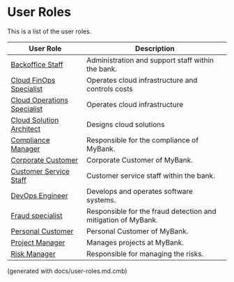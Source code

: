 # User Roles

This is a list of the user roles.

| User Role | Description |
|---|---|
| [Backoffice Staff](mybank/core-banking/backoffice-staff.md) | Administration and support staff within the bank. |  
| [Cloud FinOps Specialist](mybank/it-management/cloud-finops-specialist.md) | Operates cloud infrastructure and controls costs |  
| [Cloud Operations Specialist](mybank/it-management/cloud-operations-specialist.md) | Operates cloud infrastructure |  
| [Cloud Solution Architect](mybank/it-management/cloud-solution-architect.md) | Designs cloud solutions |  
| [Compliance Manager](mybank/compliance/compliance-manager.md) | Responsible for the compliance of MyBank. |  
| [Corporate Customer](mybank/corporate-customer.md) | Corporate Customer of MyBank. |  
| [Customer Service Staff](mybank/customer-channels/customer-service-staff.md) | Customer service staff within the bank. |  
| [DevOps Engineer](mybank/project-management/devops-engineer.md) | Develops and operates software systems. |  
| [Fraud specialist](mybank/compliance/fraud-specialist.md) | Responsible for the fraud detection and mitigation of MyBank. |  
| [Personal Customer](mybank/personal-customer.md) | Personal Customer of MyBank. |  
| [Project Manager](mybank/project-management/project-manager.md) | Manages projects at MyBank. |  
| [Risk Manager](mybank/compliance/risk-manager.md) | Responsible for managing the risks. |  


(generated with docs/user-roles.md.cmb)
